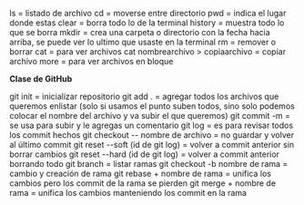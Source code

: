 ls = listado de archivo
cd = moverse entre directorio
pwd = indica el lugar donde estas
clear = borra todo lo de la terminal
history = muestra todo lo que se borra
mkdir = crea una carpeta o directorio
con la fecha hacia arriba, se puede ver lo ultimo que usaste en la terminal
rm = remover o borrar
cat = para ver archivos
cat nombrearchivo > copiaarchivo = copiar archivo 
more = para ver archivos en bloque


**Clase de GitHub**

git init = inicializar repositorio
git add . = agregar todos los archivos que queremos enlistar (solo si usamos el punto suben todos, sino solo podemos colocar el nombre del archivo y va subir el que queremos)
git commit -m = se usa para subir y le agregas un comentario
git log = es para revisar todos los commit hechos 
git checkout -- nombre de archivo = no guardar y volver al último commit
git reset --soft (id de git log) = volver a commit anterior sin borrar cambios
git reset --hard (id de git log) = volver a commit anterior borrando todo
git branch = listar ramas
git checkout -b nombre de rama = cambio y creación de rama
git rebase + nombre de rama = unifica los cambios pero los commit de la rama se pierden
git merge + nombre de rama = unifica los cambios manteniendo los commit en la rama 